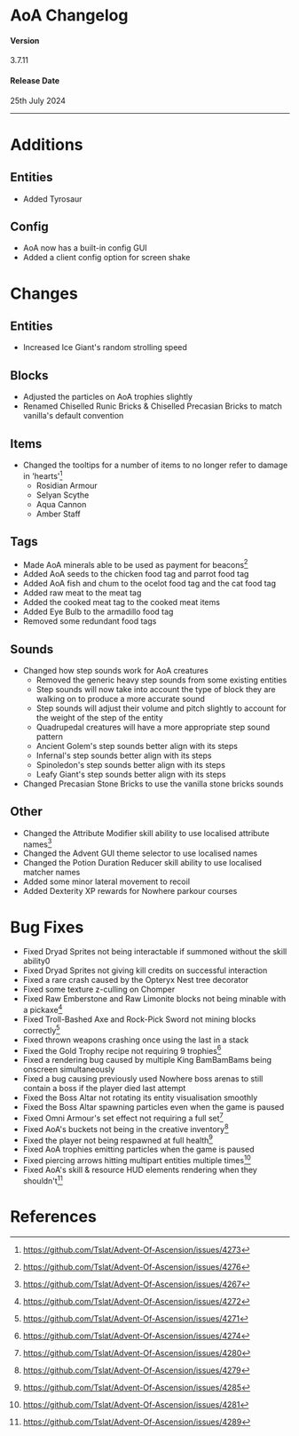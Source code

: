 # AoA Changelog
#### Version
3.7.11
#### Release Date
25th July 2024
<hr>

# Additions
## Entities
* Added Tyrosaur

## Config
* AoA now has a built-in config GUI
* Added a client config option for screen shake

# Changes
## Entities
* Increased Ice Giant's random strolling speed

## Blocks
* Adjusted the particles on AoA trophies slightly
* Renamed Chiselled Runic Bricks & Chiselled Precasian Bricks to match vanilla's default convention

## Items
* Changed the tooltips for a number of items to no longer refer to damage in 'hearts'[^5]
  * Rosidian Armour
  * Selyan Scythe
  * Aqua Cannon
  * Amber Staff

## Tags
* Made AoA minerals able to be used as payment for beacons[^6]
* Added AoA seeds to the chicken food tag and parrot food tag
* Added AoA fish and chum to the ocelot food tag and the cat food tag
* Added raw meat to the meat tag
* Added the cooked meat tag to the cooked meat items
* Added Eye Bulb to the armadillo food tag
* Removed some redundant food tags

## Sounds
* Changed how step sounds work for AoA creatures
  * Removed the generic heavy step sounds from some existing entities
  * Step sounds will now take into account the type of block they are walking on to produce a more accurate sound
  * Step sounds will adjust their volume and pitch slightly to account for the weight of the step of the entity
  * Quadrupedal creatures will have a more appropriate step sound pattern
  * Ancient Golem's step sounds better align with its steps
  * Infernal's step sounds better align with its steps
  * Spinoledon's step sounds better align with its steps
  * Leafy Giant's step sounds better align with its steps
* Changed Precasian Stone Bricks to use the vanilla stone bricks sounds

## Other
* Changed the Attribute Modifier skill ability to use localised attribute names[^1]
* Changed the Advent GUI theme selector to use localised names
* Changed the Potion Duration Reducer skill ability to use localised matcher names
* Added some minor lateral movement to recoil
* Added Dexterity XP rewards for Nowhere parkour courses

# Bug Fixes
* Fixed Dryad Sprites not being interactable if summoned without the skill ability0
* Fixed Dryad Sprites not giving kill credits on successful interaction
* Fixed a rare crash caused by the Opteryx Nest tree decorator
* Fixed some texture z-culling on Chomper
* Fixed Raw Emberstone and Raw Limonite blocks not being minable with a pickaxe[^2]
* Fixed Troll-Bashed Axe and Rock-Pick Sword not mining blocks correctly[^3]
* Fixed thrown weapons crashing once using the last in a stack
* Fixed the Gold Trophy recipe not requiring 9 trophies[^4]
* Fixed a rendering bug caused by multiple King BamBamBams being onscreen simultaneously
* Fixed a bug causing previously used Nowhere boss arenas to still contain a boss if the player died last attempt
* Fixed the Boss Altar not rotating its entity visualisation smoothly
* Fixed the Boss Altar spawning particles even when the game is paused
* Fixed Omni Armour's set effect not requiring a full set[^7]
* Fixed AoA's buckets not being in the creative inventory[^8]
* Fixed the player not being respawned at full health[^9]
* Fixed AoA trophies emitting particles when the game is paused
* Fixed piercing arrows hitting multipart entities multiple times[^10]
* Fixed AoA's skill & resource HUD elements rendering when they shouldn't[^11]

# References
[^1]: https://github.com/Tslat/Advent-Of-Ascension/issues/4267
[^2]: https://github.com/Tslat/Advent-Of-Ascension/issues/4272
[^3]: https://github.com/Tslat/Advent-Of-Ascension/issues/4271
[^4]: https://github.com/Tslat/Advent-Of-Ascension/issues/4274
[^5]: https://github.com/Tslat/Advent-Of-Ascension/issues/4273
[^6]: https://github.com/Tslat/Advent-Of-Ascension/issues/4276
[^7]: https://github.com/Tslat/Advent-Of-Ascension/issues/4280
[^8]: https://github.com/Tslat/Advent-Of-Ascension/issues/4279
[^9]: https://github.com/Tslat/Advent-Of-Ascension/issues/4285
[^10]: https://github.com/Tslat/Advent-Of-Ascension/issues/4281
[^11]: https://github.com/Tslat/Advent-Of-Ascension/issues/4289